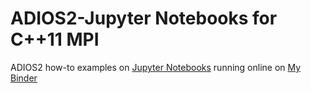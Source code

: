 # ADIOS2-Jupyter Notebooks for C++11 MPI
ADIOS2 how-to examples on [Jupyter Notebooks](https://jupyter.org/) running online on [My Binder](https://mybinder.org/)